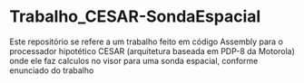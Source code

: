 # Trabalho_CESAR-SondaEspacial
Este repositório se refere a um trabalho feito em código Assembly para o processador hipotético CESAR (arquitetura baseada em PDP-8 da Motorola) onde ele faz calculos no visor para uma sonda espacial, conforme enunciado do trabalho

